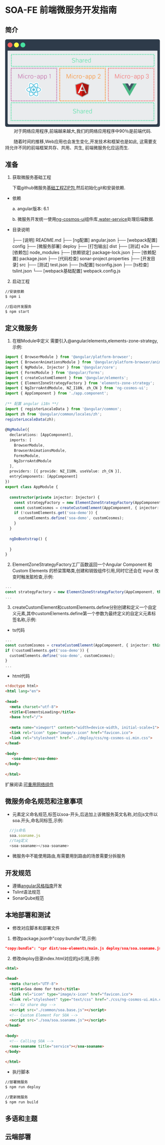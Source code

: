 # SOA-FE 前端微服务开发指南

## 简介
![soa](./src/assets/img/soa.png)
&emsp;&emsp;对于网络应用程序,前端越来越大,我们的网络应用程序中90％是前端代码.

&emsp;&emsp;随着时间的推移,Web应用也会发生变化,开发技术和框架也是如此, 这需要支持允许不同的前端框架共存、共用、共生, 前端微服务化应运而生.

## 准备
1. 获取微服务基础工程

    下载github微服务[基础工程ZIP包](https://github.com/water-design/fe-microservice-base/archive/master.zip),然后初始化git和安装依赖.

  - 依赖
    
    a. angular版本: 6.1
    
    b. 微服务开发统一使用[ng-cosmos-ui](https://water-design.github.io/ng-cosmos-ui/)组件库,[water-service](https://confluence.tendcloud.com/display/VD/water-service)处理后端数据.
    
  - 目录说明
      
    ├── [说明]  README.md
    ├── [ng配置]  angular.json
    ├── [webpack配置]  config
    ├── [微服务部署]  deploy
    ├── [打包输出]  dist
    ├── [测试]  e2e
    ├── [依赖包]  node_modules
    ├── [依赖锁定]  package-lock.json
    ├── [依赖配置]  package.json
    ├── [代码检查]  sonar-project.properties
    ├── [开发目录]  src
    ├── [测试]  test.json
    ├── [ts配置]  tsconfig.json
    ├── [ts检查]  tslint.json
    └── [webpack基础配置]  webpack.config.js

2. 启动工程

```node
//安装依赖
$ npm i

//启动开发服务
$ npm start

```

## 定义微服务

1. 在根Module中定义
需要引入@angular/elements,elements-zone-strategy,示例:

```ts
import { BrowserModule } from '@angular/platform-browser';
import { BrowserAnimationsModule } from '@angular/platform-browser/animations';
import { NgModule, Injector } from '@angular/core';
import { FormsModule } from '@angular/forms';
import { createCustomElement } from '@angular/elements';
import { ElementZoneStrategyFactory } from 'elements-zone-strategy';
import { NgZorroAntdModule, NZ_I18N, zh_CN } from 'ng-cosmos-ui';
import { AppComponent } from './app.component';

/** 配置 angular i18n **/
import { registerLocaleData } from '@angular/common';
import zh from '@angular/common/locales/zh';
registerLocaleData(zh);

@NgModule({
  declarations: [AppComponent],
  imports: [
    BrowserModule,
    BrowserAnimationsModule,
    FormsModule,
    NgZorroAntdModule
  ],
  providers: [{ provide: NZ_I18N, useValue: zh_CN }],
  entryComponents: [AppComponent]
})
export class AppModule {

  constructor(private injector: Injector) {
    const strategyFactory = new ElementZoneStrategyFactory(AppComponent, this.injector);
    const customCosmos = createCustomElement(AppComponent, { injector: this.injector, strategyFactory });
    if (!customElements.get('soa-demo')) {
      customElements.define('soa-demo', customCosmos);
    }
  }

  ngDoBootstrap() {

  }
}

```

2. ElementZoneStrategyFactory工厂函数返回一个Angular Component 和 Custom Elements 的桥梁策略类,创建和销毁组件引用,同时它还会在 input 改变时触发脏检查,示例:
```ts
...
const strategyFactory = new ElementZoneStrategyFactory(AppComponent, this.injector);
...
```
3. createCustomElement和customElements.define分别创建和定义一个自定义元素,其中customElements.define第一个参数为最终定义的自定义元素标签名称,示例:
- ts代码
```ts
...
const customCosmos = createCustomElement(AppComponent, { injector: this.injector, strategyFactory });
if (!customElements.get('soa-demo')) {
  customElements.define('soa-demo', customCosmos);
}
...
```
- html代码
```html
<!doctype html>
<html lang="en">

<head>
  <meta charset="utf-8">
  <title>ElementsLoading</title>
  <base href="/">

  <meta name="viewport" content="width=device-width, initial-scale=1">
  <link rel="icon" type="image/x-icon" href="favicon.ico">
  <link rel="stylesheet" href="../deploy/css/ng-cosmos-ui.min.css">
</head>

<body>
   <soa-demo></soa-demo>
</body>

</html>
```


扩展阅读:[可重用网络组件](https://developers.google.com/web/fundamentals/web-components/customelements)   

## 微服务命名规范和注意事项

- 元素定义命名规范,标签以soa-开头,后追加上该微服务英文名称,对应js文件以soa.开头,命名同标签,示例:
```ts
  //js命名
  soa.soaname.js
  //tag定义
  <soa-soaname></soa-soaname>
```
- 微服务中不能使用路由,有需要用到路由的场景需要分拆服务

## 开发规范

- 遵循[angular风格指南](https://angular.cn/guide/styleguide)开发
- Tslint语法规范
- SonarQube规范

## 本地部署和测试
- 修改对应脚本和部署文件
1. 修改package.json中"copy:bundle"项,示例:
```json
"copy:bundle": "cpr dist/soa-elements/main.js deploy/soa/soa.soaname.js -o",
```
2. 修改deploy目录index.html对应的js引用,示例:
```html
<html>

<head>
  <meta charset="UTF-8">
  <title>Soa demo for test</title>
  <link rel="icon" type="image/x-icon" href="favicon.ico">
  <link rel="stylesheet" type="text/css" href="./css/ng-cosmos-ui.min.css">
  <!-- Gz share dep -->
  <script src="./common/soa.base.js"></script>
  <!-- Custom Element For SOA -->
  <script src="./soa/soa.soaname.js"></script>
</head>

<body>
  <!-- Calling SOA -->
  <soa-soaname title="service"></soa-soaname>
</body>

</html>
```

- 执行脚本
```node
//部署微服务
$ npm run deploy

//更新微服务
$ npm run build
```

## 多语和主题


## 云端部署






